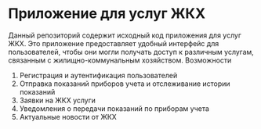 # Приложение для услуг ЖКХ
Данный репозиторий содержит исходный код приложения для услуг ЖКХ. Это приложение предоставляет удобный интерфейс для пользователей, чтобы они могли получать доступ к различным услугам, связанным с жилищно-коммунальным хозяйством.
Возможности
1. Регистрация и аутентификация пользователей
2. Отправка показаний приборов учета и отслеживание истории показаний
3. Заявки на ЖКХ услуги
4. Уведомления о передачи показаний по приборам учета
5. Актуальные новости от ЖКХ
